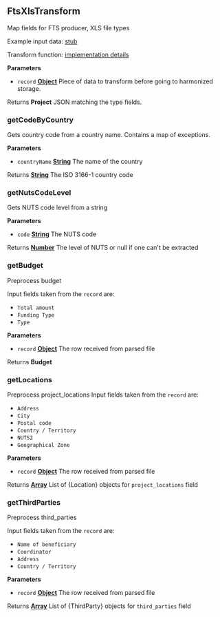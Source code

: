 <!-- Generated by documentation.js. Update this documentation by updating the source code. -->

## FtsXlsTransform

Map fields for FTS producer, XLS file types

Example input data: [stub][1]

Transform function: [implementation details][2]

**Parameters**

-   `record` **[Object][3]** Piece of data to transform before going to harmonized storage.

Returns **Project** JSON matching the type fields.

### getCodeByCountry

Gets country code from a country name.
Contains a map of exceptions.

**Parameters**

-   `countryName` **[String][4]** The name of the country

Returns **[String][4]** The ISO 3166-1 country code

### getNutsCodeLevel

Gets NUTS code level from a string

**Parameters**

-   `code` **[String][4]** The NUTS code

Returns **[Number][5]** The level of NUTS or null if one can't be extracted

### getBudget

Preprocess budget

Input fields taken from the `record` are:

-   `Total amount`
-   `Funding Type`
-   `Type`

**Parameters**

-   `record` **[Object][3]** The row received from parsed file

Returns **Budget** 

### getLocations

Preprocess project_locations
Input fields taken from the `record` are:

-   `Address`
-   `City`
-   `Postal code`
-   `Country / Territory`
-   `NUTS2`
-   `Geographical Zone`

**Parameters**

-   `record` **[Object][3]** The row received from parsed file

Returns **[Array][6]** List of {Location} objects for `project_locations` field

### getThirdParties

Preprocess third_parties

Input fields taken from the `record` are:

-   `Name of beneficiary`
-   `Coordinator`
-   `Address`
-   `Country / Territory`

**Parameters**

-   `record` **[Object][3]** The row received from parsed file

Returns **[Array][6]** List of {ThirdParty} objects for `third_parties` field

[1]: https://github.com/ec-europa/eubfr-data-lake/blob/master/services/ingestion/etl/fts/xls/test/stubs/record.json

[2]: https://github.com/ec-europa/eubfr-data-lake/blob/master/services/ingestion/etl/fts/xls/src/lib/transform.js

[3]: https://developer.mozilla.org/docs/Web/JavaScript/Reference/Global_Objects/Object

[4]: https://developer.mozilla.org/docs/Web/JavaScript/Reference/Global_Objects/String

[5]: https://developer.mozilla.org/docs/Web/JavaScript/Reference/Global_Objects/Number

[6]: https://developer.mozilla.org/docs/Web/JavaScript/Reference/Global_Objects/Array
